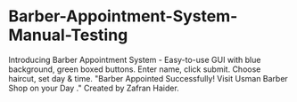 # Barber-Appointment-System-Manual-Testing
Introducing Barber Appointment System - Easy-to-use GUI with blue background, green boxed buttons. Enter name, click submit. Choose haircut, set day &amp; time. "Barber Appointed Successfully! Visit Usman Barber Shop on your Day ." Created by Zafran Haider.
